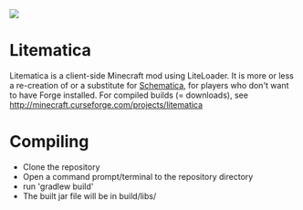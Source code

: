[![](https://jitpack.io/v/sakura-ryoko/litematica.svg)](https://jitpack.io/#sakura-ryoko/litematica)

Litematica
==============
Litematica is a client-side Minecraft mod using LiteLoader.
It is more or less a re-creation of or a substitute for [Schematica](https://minecraft.curseforge.com/projects/schematica),
for players who don't want to have Forge installed.
For compiled builds (= downloads), see http://minecraft.curseforge.com/projects/litematica

Compiling
=========
* Clone the repository
* Open a command prompt/terminal to the repository directory
* run 'gradlew build'
* The built jar file will be in build/libs/
